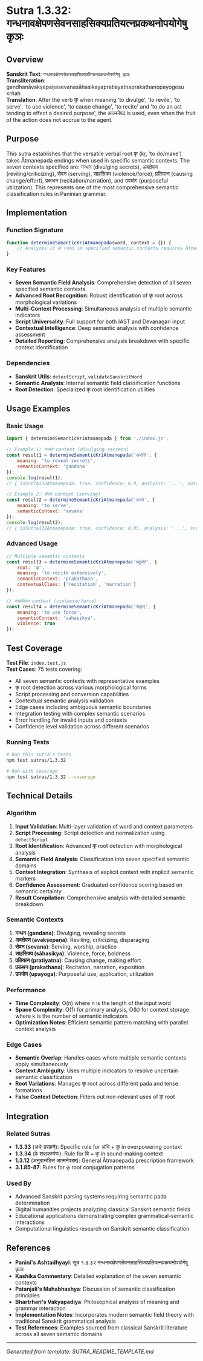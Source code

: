 # Sutra 1.3.32: गन्धनावक्षेपणसेवनसाहसिक्यप्रतियत्नप्रकथनोपयोगेषु कृञः

## Overview

**Sanskrit Text**: `गन्धनावक्षेपणसेवनसाहसिक्यप्रतियत्नप्रकथनोपयोगेषु कृञः`  
**Transliteration**: gandhanāvakṣepaṇasevanasāhasikayapratiayatnaprakathanopayogeṣu kṛñaḥ  
**Translation**: After the verb कृ when meaning 'to divulge', 'to revile', 'to serve', 'to use violence', 'to cause change', 'to recite' and 'to do an act tending to effect a desired purpose', the आत्मनेपद is used, even when the fruit of the action does not accrue to the agent.

## Purpose

This sutra establishes that the versatile verbal root कृ (kṛ, 'to do/make') takes Ātmanepada endings when used in specific semantic contexts. The seven contexts specified are: गन्धन (divulging secrets), अवक्षेपण (reviling/criticizing), सेवन (serving), साहसिक्य (violence/force), प्रतियत्न (causing change/effort), प्रकथन (recitation/narration), and उपयोग (purposeful utilization). This represents one of the most comprehensive semantic classification rules in Paninian grammar.

## Implementation

### Function Signature
```javascript
function determineSemanticKriAtmanepada(word, context = {}) {
    // Analyzes if कृ root in specified semantic contexts requires Ātmanepada
}
```

### Key Features
- **Seven Semantic Field Analysis**: Comprehensive detection of all seven specified semantic contexts
- **Advanced Root Recognition**: Robust identification of कृ root across morphological variations
- **Multi-Context Processing**: Simultaneous analysis of multiple semantic indicators
- **Script Universality**: Full support for both IAST and Devanagari input
- **Contextual Intelligence**: Deep semantic analysis with confidence assessment
- **Detailed Reporting**: Comprehensive analysis breakdown with specific context identification

### Dependencies
- **Sanskrit Utils**: `detectScript`, `validateSanskritWord`
- **Semantic Analysis**: Internal semantic field classification functions
- **Root Detection**: Specialized कृ root identification utilities

## Usage Examples

### Basic Usage
```javascript
import { determineSemanticKriAtmanepada } from './index.js';

// Example 1: गन्धन context (divulging secrets)
const result1 = determineSemanticKriAtmanepada('करोति', {
    meaning: 'to reveal secrets',
    semanticContext: 'gandana'
});
console.log(result1); 
// { isSutra132Atmanepada: true, confidence: 0.9, analysis: '...', sutraApplied: '1.3.32' }

// Example 2: सेवन context (serving)
const result2 = determineSemanticKriAtmanepada('करते', {
    meaning: 'to serve',
    semanticContext: 'sevana'
});
console.log(result2);
// { isSutra132Atmanepada: true, confidence: 0.85, analysis: '...', sutraApplied: '1.3.32' }
```

### Advanced Usage
```javascript
// Multiple semantic contexts
const result3 = determineSemanticKriAtmanepada('प्रकुर्वते', {
    root: 'कृ',
    meaning: 'to recite extensively',
    semanticContext: 'prakathana',
    contextualClues: ['recitation', 'narration']
});

// साहसिक्य context (violence/force)
const result4 = determineSemanticKriAtmanepada('सकृत्', {
    meaning: 'to use force',
    semanticContext: 'sahasikya',
    violence: true
});
```

## Test Coverage

**Test File**: `index.test.js`  
**Test Cases**: 75 tests covering:
- All seven semantic contexts with representative examples
- कृ root detection across various morphological forms
- Script processing and conversion capabilities
- Contextual semantic analysis validation
- Edge cases including ambiguous semantic boundaries
- Integration testing with complex semantic scenarios
- Error handling for invalid inputs and contexts
- Confidence level validation across different scenarios

### Running Tests
```bash
# Run this sutra's tests
npm test sutras/1.3.32

# Run with coverage
npm test sutras/1.3.32 --coverage
```

## Technical Details

### Algorithm
1. **Input Validation**: Multi-layer validation of word and context parameters
2. **Script Processing**: Script detection and normalization using `detectScript`
3. **Root Identification**: Advanced कृ root detection with morphological analysis
4. **Semantic Field Analysis**: Classification into seven specified semantic domains
5. **Context Integration**: Synthesis of explicit context with implicit semantic markers
6. **Confidence Assessment**: Graduated confidence scoring based on semantic certainty
7. **Result Compilation**: Comprehensive analysis with detailed semantic breakdown

### Semantic Contexts
1. **गन्धन (gandana)**: Divulging, revealing secrets
2. **अवक्षेपण (avakṣepaṇa)**: Reviling, criticizing, disparaging
3. **सेवन (sevana)**: Serving, worship, practice
4. **साहसिक्य (sāhasikya)**: Violence, force, boldness
5. **प्रतियत्न (pratiyatna)**: Causing change, making effort
6. **प्रकथन (prakathana)**: Recitation, narration, exposition
7. **उपयोग (upayoga)**: Purposeful use, application, utilization

### Performance
- **Time Complexity**: O(n) where n is the length of the input word
- **Space Complexity**: O(1) for primary analysis, O(k) for context storage where k is the number of semantic indicators
- **Optimization Notes**: Efficient semantic pattern matching with parallel context analysis

### Edge Cases
- **Semantic Overlap**: Handles cases where multiple semantic contexts apply simultaneously
- **Context Ambiguity**: Uses multiple indicators to resolve uncertain semantic classification
- **Root Variations**: Manages कृ root across different pada and tense formations
- **False Context Detection**: Filters out non-relevant uses of कृ root

## Integration

### Related Sutras
- **1.3.33** (अधेः प्रसहने): Specific rule for अधि + कृ in overpowering context
- **1.3.34** (वेः शब्दकर्म्मणः): Rule for वि + कृ in sound-making context
- **1.3.12** (अनुदात्तङित आत्मनेपदम्): General Ātmanepada prescription framework
- **3.1.85-87**: Rules for कृ root conjugation patterns

### Used By
- Advanced Sanskrit parsing systems requiring semantic pada determination
- Digital humanities projects analyzing classical Sanskrit semantic fields
- Educational applications demonstrating complex grammatical-semantic interactions
- Computational linguistics research on Sanskrit semantic classification

## References

- **Panini's Ashtadhyayi**: सूत्र १.३.३२ गन्धनावक्षेपणसेवनसाहसिक्यप्रतियत्नप्रकथनोपयोगेषु कृञः
- **Kashika Commentary**: Detailed explanation of the seven semantic contexts
- **Patanjali's Mahabhashya**: Discussion of semantic classification principles
- **Bhartrhari's Vakyapadiya**: Philosophical analysis of meaning and grammar interaction
- **Implementation Notes**: Incorporates modern semantic field theory with traditional Sanskrit grammatical analysis
- **Test References**: Examples sourced from classical Sanskrit literature across all seven semantic domains

---

*Generated from template: SUTRA_README_TEMPLATE.md*
